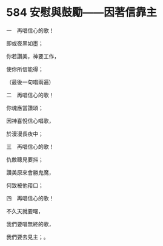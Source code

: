 # 584 安慰與鼓勵——因著信靠主

一　再唱信心的歌！

即或夜黑如墨；

你若讚美，神要工作，

使你所信能得；

（最後一句唱兩遍）

二　再唱信心的歌！

你魂應當讚頌；

因神喜悅信心唱歌，

於漫漫長夜中；

三　再唱信心的歌！

仇敵聽見要抖；

讚美原來會勝鬼魔，

何致被他箝口；

四　再唱信心的歌！

不久天就要曙，

我們要唱無終的歌，

我們要去見主；。

